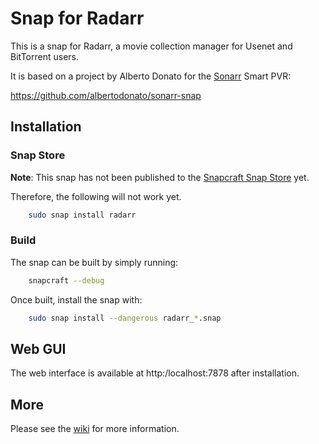 # Snap for Radarr

This is a snap for Radarr, a movie collection manager for Usenet and BitTorrent users.

It is based on a project by Alberto Donato for the [Sonarr](https://sonarr.tv) Smart PVR:

https://github.com/albertodonato/sonarr-snap

## Installation

### Snap Store

**Note**: This snap has not been published to the [Snapcraft Snap Store](https://snapcraft.io/store) yet.

Therefore, the following will not work yet.

```bash
    sudo snap install radarr
```

### Build

The snap can be built by simply running:

```bash
    snapcraft --debug
```

Once built, install the snap with:

```bash
    sudo snap install --dangerous radarr_*.snap
```

## Web GUI

The web interface is available at http:/localhost:7878 after installation.

## More

Please see the [wiki](https://github.com/kinekt4/radarr-snap/wiki) for more information.
